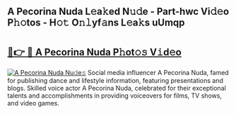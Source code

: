 ## A Pecorina Nuda L𝚎a𝚔ed N𝚞𝚍e - Part-hwc Vi𝚍𝚎o P𝚑𝚘tos - H𝚘𝚝 O𝚗𝚕yf𝚊ns L𝚎a𝚔s uUmqp

# <h2><a href="http://kf86o0g.oniu.top/?m=A+Pecorina+Nuda">🔗👉 🔴 A Pecorina Nuda P𝚑ot𝚘𝚜 V𝚒d𝚎o</a></h2>

[![A Pecorina Nuda Nu𝚍e𝚜](https://i.imgur.com/0qMVB7G.gif)](http://kf86o0g.oniu.top/?m=A+Pecorina+Nuda)
Social media influencer A Pecorina Nuda, famed for publishing dance and lifestyle information, featuring presentations and blogs. Skilled voice actor A Pecorina Nuda, celebrated for their exceptional talents and accomplishments in providing voiceovers for films, TV shows, and video games.  
